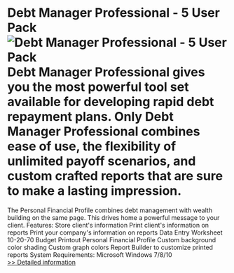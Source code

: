 # Debt Manager Professional - 5 User Pack<br />![Debt Manager Professional - 5 User Pack](https://mycommerce.akamaized.net/api/pimages/P193643/BIG/193643.JPG)<br />Debt Manager Professional gives you the most powerful tool set available for developing rapid debt repayment plans. Only Debt Manager Professional combines ease of use, the flexibility of unlimited payoff scenarios, and custom crafted reports that are sure to make a lasting impression.
  The Personal Financial Profile combines debt management with wealth building on the same page. This drives home a powerful message to your client.
  Features:
Store client's information
Print client's information on reports
Print your company's information on reports
Data Entry Worksheet
10-20-70 Budget Printout
Personal Financial Profile
Custom background color shading
Custom graph colors
Report Builder to customize printed reports
  System Requirements: Microsoft Windows 7/8/10
 <br />[>> Detailed information](https://secure.shareit.com/shareit/product.html?productid=193643&affiliateid=200057808)